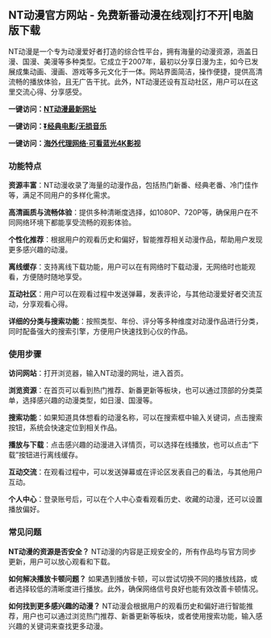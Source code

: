 <h2>NT动漫官方网站 - 免费新番动漫在线观|打不开|电脑版下载</h2>
<p>NT动漫是一个专为动漫爱好者打造的综合性平台，拥有海量的动漫资源，涵盖日漫、国漫、美漫等多种类型。它成立于2007年，最初以分享日漫为主，如今已发展成集动画、漫画、游戏等多元文化于一体。网站界面简洁，操作便捷，提供高清流畅的播放体验，且无广告干扰。此外，NT动漫还设有互动社区，用户可以在这里交流心得、分享感受。</p>
<p><strong>一键访问：</strong><a href="https://www.imi123.cn/sites/5702.html" target="_blank"><strong>NT动漫最新网址</strong></a></p>
<p><strong>一键访问：</strong><a href="https://pan.quark.cn/s/0db22432c259" target="_blank"><strong>⏬经典电影/无损音乐</strong></a></p>
<p><strong>一键访问：</strong><a href="http://ip.harmonylink.net/share/e82025" target="_blank"><strong>海外代理网络·可看蓝光4K影视</strong></a></p>
<h3><strong>功能特点</strong></h3>
<p><strong>资源丰富</strong>：NT动漫收录了海量的动漫作品，包括热门新番、经典老番、冷门佳作等，满足不同用户的多样化需求。</p>
<p><strong>高清画质与流畅体验</strong>：提供多种清晰度选择，如1080P、720P等，确保用户在不同网络环境下都能享受流畅的观影体验。</p>
<p><strong>个性化推荐</strong>：根据用户的观看历史和偏好，智能推荐相关动漫作品，帮助用户发现更多感兴趣的动漫。</p>
<p><strong>离线缓存</strong>：支持离线下载功能，用户可以在有网络时下载动漫，无网络时也能观看，方便随时随地享受。</p>
<p><strong>互动社区</strong>：用户可以在观看过程中发送弹幕，发表评论，与其他动漫爱好者交流互动，分享观看心得。</p>
<p><strong>详细的分类与搜索功能</strong>：按照类型、年份、评分等多种维度对动漫作品进行分类，同时配备强大的搜索引擎，方便用户快速找到心仪的作品。</p>
<h3><strong>使用步骤</strong></h3>
<p><strong>访问网站</strong>：打开浏览器，输入NT动漫的网址，进入首页。</p>
<p><strong>浏览资源</strong>：在首页可以看到热门推荐、新番更新等板块，也可以通过顶部的分类菜单，选择感兴趣的动漫类型，如日漫、国漫等。</p>
<p><strong>搜索功能</strong>：如果知道具体想看的动漫名称，可以在搜索框中输入关键词，点击搜索按钮，系统会快速定位到相关作品。</p>
<p><strong>播放与下载</strong>：点击感兴趣的动漫进入详情页，可以选择在线播放，也可以点击“下载”按钮进行离线缓存。</p>
<p><strong>互动交流</strong>：在观看过程中，可以发送弹幕或在评论区发表自己的看法，与其他用户互动。</p>
<p><strong>个人中心</strong>：登录账号后，可以在个人中心查看观看历史、收藏的动漫，还可以设置播放偏好。</p>
<h3><strong>常见问题</strong></h3>
<p><strong>NT动漫的资源是否安全？</strong> NT动漫的内容是正规安全的，所有作品均与官方同步更新，用户可以放心观看和下载。</p>
<p><strong>如何解决播放卡顿问题？</strong> 如果遇到播放卡顿，可以尝试切换不同的播放线路，或者选择较低的清晰度进行播放。此外，确保网络信号良好也能有效改善卡顿情况。</p>
<p><strong>如何找到更多感兴趣的动漫？</strong> NT动漫会根据用户的观看历史和偏好进行智能推荐，用户也可以通过浏览热门推荐、新番更新等板块，或者使用搜索功能，输入感兴趣的关键词来查找更多动漫。</p>
